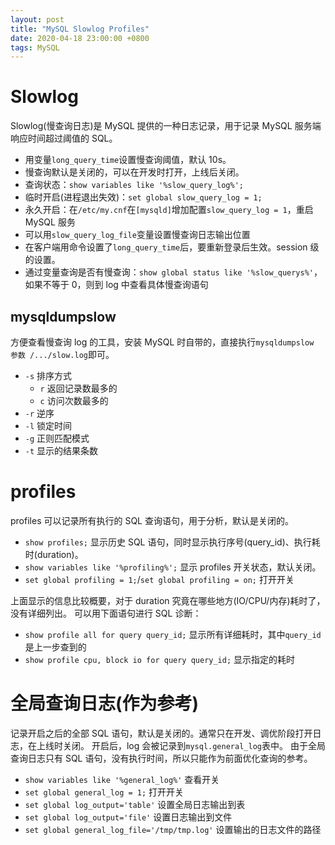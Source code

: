 ```yaml
---
layout: post
title: "MySQL Slowlog Profiles"
date: 2020-04-18 23:00:00 +0800
tags: MySQL
---
```


# Slowlog

Slowlog(慢查询日志)是 MySQL 提供的一种日志记录，用于记录 MySQL 服务端响应时间超过阈值的 SQL。

- 用变量`long_query_time`设置慢查询阈值，默认 10s。
- 慢查询默认是关闭的，可以在开发时打开，上线后关闭。
- 查询状态：`show variables like '%slow_query_log%';`
- 临时开启(进程退出失效)：`set global slow_query_log = 1;`
- 永久开启：在`/etc/my.cnf`在`[mysqld]`增加配置`slow_query_log = 1`，重启 MySQL 服务
- 可以用`slow_query_log_file`变量设置慢查询日志输出位置
- 在客户端用命令设置了`long_query_time`后，要重新登录后生效。session 级的设置。
- 通过变量查询是否有慢查询：`show global status like '%slow_querys%'`，如果不等于 0，则到 log 中查看具体慢查询语句

## mysqldumpslow

方便查看慢查询 log 的工具，安装 MySQL 时自带的，直接执行`mysqldumpslow 参数 /.../slow.log`即可。

- `-s` 排序方式
  - `r` 返回记录数最多的
  - `c` 访问次数最多的
- `-r` 逆序
- `-l` 锁定时间
- `-g` 正则匹配模式
- `-t` 显示的结果条数

# profiles

profiles 可以记录所有执行的 SQL 查询语句，用于分析，默认是关闭的。

- `show profiles;` 显示历史 SQL 语句，同时显示执行序号(query_id)、执行耗时(duration)。
- `show variables like '%profiling%';` 显示 profiles 开关状态，默认关闭。
- `set global profiling = 1;`/`set global profiling = on;` 打开开关

上面显示的信息比较概要，对于 duration 究竟在哪些地方(IO/CPU/内存)耗时了，没有详细列出。
可以用下面语句进行 SQL 诊断：

- `show profile all for query query_id;` 显示所有详细耗时，其中`query_id`是上一步查到的
- `show profile cpu, block io for query query_id;` 显示指定的耗时

# 全局查询日志(作为参考)

记录开启之后的全部 SQL 语句，默认是关闭的。通常只在开发、调优阶段打开日志，在上线时关闭。
开启后，log 会被记录到`mysql.general_log`表中。
由于全局查询日志只有 SQL 语句，没有执行时间，所以只能作为前面优化查询的参考。

- `show variables like '%general_log%'` 查看开关
- `set global general_log = 1;` 打开开关
- `set global log_output='table'` 设置全局日志输出到表
- `set global log_output='file'` 设置日志输出到文件
- `set global general_log_file='/tmp/tmp.log'` 设置输出的日志文件的路径
